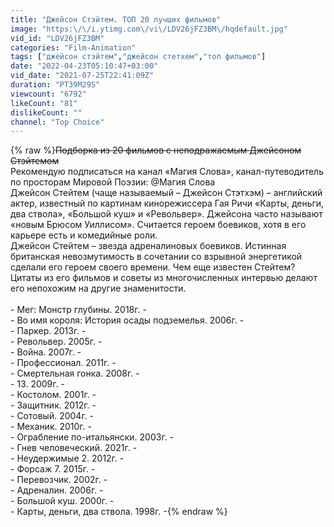 ```yaml
---
title: "Джейсон Стэйтем. ТОП 20 лучших фильмов"
image: "https:\/\/i.ytimg.com\/vi\/LDV26jFZ3BM\/hqdefault.jpg"
vid_id: "LDV26jFZ3BM"
categories: "Film-Animation"
tags: ["джейсон стэйтем","джейсон стетхем","топ фильмов"]
date: "2022-04-23T05:10:47+03:00"
vid_date: "2021-07-25T22:41:09Z"
duration: "PT39M29S"
viewcount: "6792"
likeCount: "81"
dislikeCount: ""
channel: "Top Choice"
---
```

{% raw %}~~Подборка из 20 фильмов с неподражаемым Джейсоном Стэйтемом~~<br /> Рекомендую подписаться на канал «Магия Слова», канал-путеводитель по просторам Мировой Поэзии: @Магия Слова <br />  Джейсон Стейтем (чаще называемый – Джейсон Стэтхэм) – английский актер, известный по картинам кинорежиссера Гая Ричи «Карты, деньги, два ствола», «Большой куш» и «Револьвер». Джейсона часто называют «новым Брюсом Уиллисом». Считается героем боевиков, хотя в его карьере есть и комедийные роли.<br />  Джейсон Стейтем – звезда адреналиновых боевиков. Истинная британская невозмутимость в сочетании со взрывной энергетикой сделали его героем своего времени. Чем еще известен Стейтем? Цитаты из его фильмов и советы из многочисленных интервью делают его непохожим на другие знаменитости.<br /><br />- Мег: Монстр глубины. 2018г. -<br />- Во имя короля: История осады подземелья. 2006г. -<br />- Паркер. 2013г. -<br />- Револьвер. 2005г. -<br />- Война. 2007г. -<br />- Профессионал. 2011г. -<br />- Смертельная гонка. 2008г. -<br />- 13. 2009г. -<br />- Костолом. 2001г. -<br />- Защитник. 2012г. -<br />- Сотовый. 2004г. -<br />- Механик. 2010г. -<br />- Ограбление по-итальянски. 2003г. -<br />- Гнев человеческий. 2021г. -<br />- Неудержимые 2. 2012г. -<br />- Форсаж 7. 2015г. -<br />- Перевозчик. 2002г. -<br />- Адреналин. 2006г. -<br />- Большой куш. 2000г. -<br />- Карты, деньги, два ствола. 1998г. -{% endraw %}
